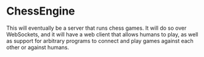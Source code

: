 # ChessEngine
This will eventually be a server that runs chess games. It will do so over WebSockets, and it will have a web client that allows humans to play, as well as support for arbitrary programs to connect and play games against each other or against humans.
